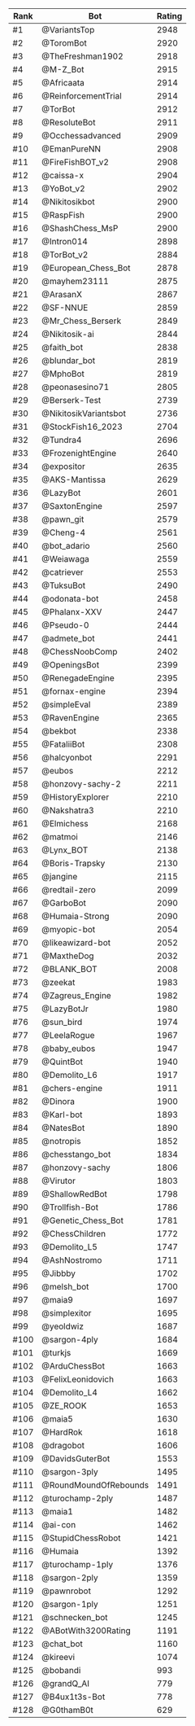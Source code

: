 Rank|Bot|Rating
---|---|---
#1|@VariantsTop|2948
#2|@ToromBot|2920
#3|@TheFreshman1902|2918
#4|@M-Z_Bot|2915
#5|@Africaata|2914
#6|@ReinforcementTrial|2914
#7|@TorBot|2912
#8|@ResoluteBot|2911
#9|@Occhessadvanced|2909
#10|@EmanPureNN|2908
#11|@FireFishBOT_v2|2908
#12|@caissa-x|2904
#13|@YoBot_v2|2902
#14|@Nikitosikbot|2900
#15|@RaspFish|2900
#16|@ShashChess_MsP|2900
#17|@Intron014|2898
#18|@TorBot_v2|2884
#19|@European_Chess_Bot|2878
#20|@mayhem23111|2875
#21|@ArasanX|2867
#22|@SF-NNUE|2859
#23|@Mr_Chess_Berserk|2849
#24|@Nikitosik-ai|2844
#25|@faith_bot|2838
#26|@blundar_bot|2819
#27|@MphoBot|2819
#28|@peonasesino71|2805
#29|@Berserk-Test|2739
#30|@NikitosikVariantsbot|2736
#31|@StockFish16_2023|2704
#32|@Tundra4|2696
#33|@FrozenightEngine|2640
#34|@expositor|2635
#35|@AKS-Mantissa|2629
#36|@LazyBot|2601
#37|@SaxtonEngine|2597
#38|@pawn_git|2579
#39|@Cheng-4|2561
#40|@bot_adario|2560
#41|@Weiawaga|2559
#42|@catriever|2553
#43|@TuksuBot|2490
#44|@odonata-bot|2458
#45|@Phalanx-XXV|2447
#46|@Pseudo-0|2444
#47|@admete_bot|2441
#48|@ChessNoobComp|2402
#49|@OpeningsBot|2399
#50|@RenegadeEngine|2395
#51|@fornax-engine|2394
#52|@simpleEval|2389
#53|@RavenEngine|2365
#54|@bekbot|2338
#55|@FataliiBot|2308
#56|@halcyonbot|2291
#57|@eubos|2212
#58|@honzovy-sachy-2|2211
#59|@HistoryExplorer|2210
#60|@Nakshatra3|2210
#61|@Elmichess|2168
#62|@matmoi|2146
#63|@Lynx_BOT|2138
#64|@Boris-Trapsky|2130
#65|@jangine|2115
#66|@redtail-zero|2099
#67|@GarboBot|2090
#68|@Humaia-Strong|2090
#69|@myopic-bot|2054
#70|@likeawizard-bot|2052
#71|@MaxtheDog|2032
#72|@BLANK_BOT|2008
#73|@zeekat|1983
#74|@Zagreus_Engine|1982
#75|@LazyBotJr|1980
#76|@sun_bird|1974
#77|@LeelaRogue|1967
#78|@baby_eubos|1947
#79|@QuintBot|1940
#80|@Demolito_L6|1917
#81|@chers-engine|1911
#82|@Dinora|1900
#83|@Karl-bot|1893
#84|@NatesBot|1890
#85|@notropis|1852
#86|@chesstango_bot|1834
#87|@honzovy-sachy|1806
#88|@Virutor|1803
#89|@ShallowRedBot|1798
#90|@Trollfish-Bot|1786
#91|@Genetic_Chess_Bot|1781
#92|@ChessChildren|1772
#93|@Demolito_L5|1747
#94|@AshNostromo|1711
#95|@Jibbby|1702
#96|@melsh_bot|1700
#97|@maia9|1697
#98|@simplexitor|1695
#99|@yeoldwiz|1687
#100|@sargon-4ply|1684
#101|@turkjs|1669
#102|@ArduChessBot|1663
#103|@FelixLeonidovich|1663
#104|@Demolito_L4|1662
#105|@ZE_ROOK|1653
#106|@maia5|1630
#107|@HardRok|1618
#108|@dragobot|1606
#109|@DavidsGuterBot|1553
#110|@sargon-3ply|1495
#111|@RoundMoundOfRebounds|1491
#112|@turochamp-2ply|1487
#113|@maia1|1482
#114|@ai-con|1462
#115|@StupidChessRobot|1421
#116|@Humaia|1392
#117|@turochamp-1ply|1376
#118|@sargon-2ply|1359
#119|@pawnrobot|1292
#120|@sargon-1ply|1251
#121|@schnecken_bot|1245
#122|@ABotWith3200Rating|1191
#123|@chat_bot|1160
#124|@kireevi|1074
#125|@bobandi|993
#126|@grandQ_AI|779
#127|@B4ux1t3s-Bot|778
#128|@G0thamB0t|629
